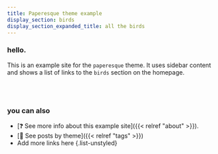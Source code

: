 ```yaml
---
title: Paperesque theme example
display_section: birds
display_section_expanded_title: all the birds
---
```


### hello.

This is an example site for the `paperesque` theme. It uses sidebar content and shows a list of links to the `birds` section on the homepage.

<br>
<br>

### you can also

- [❓ See more info about this example site]({{< relref "about" >}}).
- [🧶 See posts by theme]({{< relref "tags" >}})
- Add more links here
{.list-unstyled}

